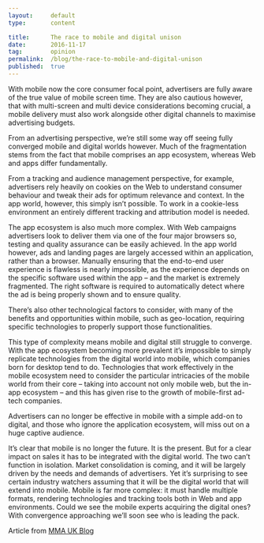 ```yaml
---
layout:     default
type:       content

title:      The race to mobile and digital unison
date:       2016-11-17
tag:        opinion
permalink:  /blog/the-race-to-mobile-and-digital-unison
published:  true
---
```


With mobile now the core consumer focal point, advertisers are fully aware of the true value of mobile screen time. They are also cautious however, that with multi-screen and multi device considerations becoming crucial, a mobile delivery must also work alongside other digital channels to maximise advertising budgets.

From an advertising perspective, we’re still some way off seeing fully converged mobile and digital worlds however. Much of the fragmentation stems from the fact that mobile comprises an app ecosystem, whereas Web and apps differ fundamentally.

From a tracking and audience management perspective, for example, advertisers rely heavily on cookies on the Web to understand consumer behaviour and tweak their ads for optimum relevance and context. In the app world, however, this simply isn’t possible. To work in a  cookie-less environment an entirely different tracking and attribution model is needed.

The app ecosystem is also much more complex. With Web campaigns advertisers look to deliver them via one of the four major browsers so, testing and quality assurance can be easily achieved. In the app world however, ads and landing pages are largely accessed within an application, rather than a browser. Manually ensuring that the end-to-end user experience is flawless is nearly impossible, as the experience depends on the specific software used within the app –  and the market is extremely fragmented. The right software is required to automatically detect where the ad is being properly shown and to ensure quality.

There’s also other technological factors to consider, with many of the benefits and opportunities within mobile, such as geo-location, requiring specific technologies to properly support those functionalities.

This type of complexity means mobile and digital still struggle to converge. With the app ecosystem becoming more prevalent it’s impossible to simply replicate technologies from the digital world into mobile, which companies born for desktop tend to do. Technologies that work effectively in the mobile ecosystem need to consider the particular intricacies of the mobile world from their core – taking into account not only mobile web, but the in-app ecosystem – and this has given rise to the growth of mobile-first ad-tech companies.

Advertisers can no longer be effective in mobile with a simple add-on to digital, and those who ignore the application ecosystem, will miss out on a huge captive audience.

It’s clear that mobile is no longer the future. It is the present. But for a clear impact on sales it has to be integrated with the digital world. The two can’t function in isolation. Market consolidation is coming, and it will be largely driven by the needs and demands of advertisers. Yet it’s surprising to see certain industry watchers assuming that it will be the digital world that will extend into mobile. Mobile is far more complex: it must handle multiple formats, rendering technologies and tracking tools both in Web and app environments. Could we see the mobile experts acquiring the digital ones? With convergence approaching we’ll soon see who is leading the pack.

Article from [MMA UK Blog](https://mmabloguk.com/)
